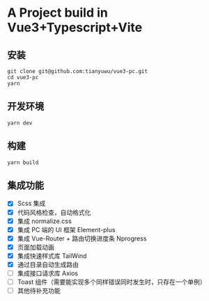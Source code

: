 # A Project build in Vue3+Typescript+Vite

## 安装

```shell
git clone git@github.com:tianyuwu/vue3-pc.git
cd vue3-pc
yarn
```

## 开发环境

```shell
yarn dev
```

## 构建

```shell
yarn build
```

## 集成功能

- [x] Scss 集成
- [x] 代码风格检查，自动格式化
- [x] 集成 normalize.css
- [x] 集成 PC 端的 UI 框架 Element-plus
- [x] 集成 Vue-Router + 路由切换进度条 Nprogress
- [x] 页面加载动画
- [x] 集成快速样式库 TailWind
- [x] 通过目录自动生成路由
- [ ] 集成接口请求库 Axios
- [ ] Toast 组件（需要能实现多个同样错误同时发生时，只存在一个单例）
- [ ] 其他待补充功能
